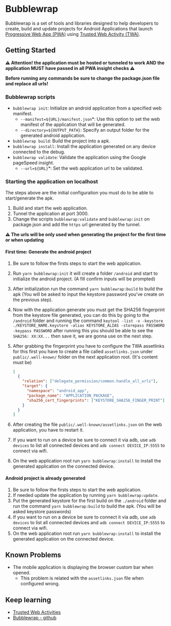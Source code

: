 # Bubblewrap

Bubblewrap is a set of tools and libraries designed to help developers to create, build and update projects for Android Applications that launch [Progressive Web App (PWA)](https://web.dev/progressive-web-apps/) using [Trusted Web Activity (TWA)](https://developer.chrome.com/docs/android/trusted-web-activity/overview/).

## Getting Started

**⚠ Attention! the application must be hosted or tunneled to work AND the application MUST have passed in all PWA insight checks ⚠**

**Before running any commands be sure to change the package.json file and replace all urls!**

### Bubblewrap scripts

- `bubblewrap init`: Initialize an android application from a specified web manifest.
  - `--manifest=${URL}/manifest.json`\*: Use this option to set the web manifest of the application that will be generated.
  - `--directory=${OUTPUT_PATH}`: Specify an output folder for the generated android application.
- `bubblewrap build`: Build the project into a apk.
- `bubblewrap install`: Install the application generated on any device connected to the debug.
- `bubblewrap validate`: Validate the application using the Google pageSpeed insight.
  - `--url=${URL}`\*: Set the web application url to be validated.

### Starting the application on localhost

The steps above are the initial configuration you must do to be able to start/generate the apk.

1. Build and start the web application.
2. Tunnel the application at port 3000.
3. Change the scripts `bubblewrap:validate` and `bubblewrap:init` on package.json and add the `https` url generated by the tunnel.

**⚠ The urls will be only used when generating the project for the first time or when updating**

#### First time: Generate the android project

1. Be sure to follow the firsts steps to start the web application.
2. Run `yarn bubblewrap:init` it will create a folder `/android` and start to initialize the android project. (A fill confirm inputs will be prompted)
3. After initialization run the command `yarn bubblewrap:build` to build the apk (You will be asked to input the keystore password you've create on the previous step).
4. Now with the application generate you must get the SHA256 fingerprint from the keystore file generated, you can do this by going to the `/android` folder and running the command `keytool -list -v -keystore ./KEYSTORE_NAME.keystore -alias KEYSTORE_ALIAS -storepass PASSWORD -keypass PASSWORD` after running this you should be able to see the `SHA256: XX:XX...` then save it, we are gonna use on the next step.
5. After grabbing the fingerprint you have to configure the TWA assetlinks for this first you have to create a file called `assetlinks.json` under `public/.well-known/` folder on the next application root. (It's content must be)

   ```json
   [
     {
       "relation": ["delegate_permission/common.handle_all_urls"],
       "target": {
         "namespace": "android_app",
         "package_name": "APPLICATION_PACKAGE",
         "sha256_cert_fingerprints": ["KEYSTORE_SHA256_FINGER_PRINT"]
       }
     }
   ]
   ```

6. After creating the file `public/.well-known/assetlinks.json` on the web application, you have to restart it.
7. If you want to run on a device be sure to connect it via adb, use `adb devices` to list all connected devices and `adb connect DEVICE_IP:5555` to connect via wifi.
8. On the web application root run `yarn bubblewrap:install` to install the generated application on the connected device.

#### Android project is already generated

1. Be sure to follow the firsts steps to start the web application.
2. If needed update the application by running `yarn bubblewrap:update`.
3. Put the generated keystore for the first build on the `./android` folder and run the command `yarn bubblewrap:build` to build the apk. (You will be asked keystore passwords)
4. If you want to run on a device be sure to connect it via adb, use `adb devices` to list all connected devices and `adb connect DEVICE_IP:5555` to connect via wifi.
5. On the web application root run `yarn bubblewrap:install` to install the generated application on the connected device.

## Known Problems

- The mobile application is displaying the browser custom bar when opened.
  - This problem is related with the `assetlinks.json` file when configured wrong.

## Keep learning

- [Trusted Web Activities](https://developer.chrome.com/docs/android/trusted-web-activity/overview)
- [Bubblewrap - github](https://github.com/GoogleChromeLabs/bubblewrap)
